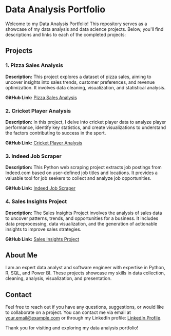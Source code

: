 # Data Analysis Portfolio

Welcome to my Data Analysis Portfolio! This repository serves as a showcase of my data analysis and data science projects. Below, you'll find descriptions and links to each of the completed projects:

## Projects

### 1. Pizza Sales Analysis

**Description:** This project explores a dataset of pizza sales, aiming to uncover insights into sales trends, customer preferences, and revenue optimization. It involves data cleaning, visualization, and statistical analysis.

**GitHub Link:** [Pizza Sales Analysis](link-to-pizza-sales-analysis-repo)

### 2. Cricket Player Analysis

**Description:** In this project, I delve into cricket player data to analyze player performance, identify key statistics, and create visualizations to understand the factors contributing to success in the sport.

**GitHub Link:** [Cricket Player Analysis](link-to-cricket-player-analysis-repo)

### 3. Indeed Job Scraper

**Description:** This Python web scraping project extracts job postings from Indeed.com based on user-defined job titles and locations. It provides a valuable tool for job seekers to collect and analyze job opportunities.

**GitHub Link:** [Indeed Job Scraper](link-to-indeed-job-scraper-repo)

### 4. Sales Insights Project

**Description:** The Sales Insights Project involves the analysis of sales data to uncover patterns, trends, and opportunities for a business. It includes data preprocessing, data visualization, and the generation of actionable insights to improve sales strategies.

**GitHub Link:** [Sales Insights Project](link-to-sales-insights-project-repo)

## About Me

I am an expert data analyst and software engineer with expertise in Python, R, SQL, and Power BI. These projects showcase my skills in data collection, cleaning, analysis, visualization, and presentation.

## Contact

Feel free to reach out if you have any questions, suggestions, or would like to collaborate on a project. You can contact me via email at [your.email@example.com](mailto:your.email@example.com) or through my LinkedIn profile: [LinkedIn Profile](link-to-your-linkedin-profile).

Thank you for visiting and exploring my data analysis portfolio!
